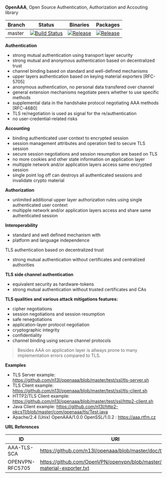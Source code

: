 **OpenAAA**, Open Source Authentication, Authorization and Accouting library

| Branch     | Status             | Binaries                 | Packages       |
|------------|--------------------|--------------------------|----------------|
| master     | [![Build Status](https://travis-ci.org/n13l/openaaa.png?branch=master)](https://travis-ci.org/n13l/openaaa) | [![Release](https://img.shields.io/github/release/n13l/openaaa.svg)](https://github.com/n13l/openaaa/releases/latest) | [![Release](https://img.shields.io/github/release/n13l/openaaa.svg)](https://packagecloud.io/n13l/openaaa) |

**Authentication**
 - strong mutual authentication using transport layer security
 - strong mutual and anonymous authentication based on decentralized trust
 - channel binding based on standard and well-defined mechanisms
 - upper layers authentication based on keying material exporters [RFC-5705]
 - anonymous authentication, no personal data transfered over channel
 - general extension mechanisms negotiate peers whether to use specific methods
 - supplemental data in the handshake protocol negotiating AAA methods [RFC-4680]
 - TLS re/negotiation is used as signal for the re/authentication
 - no user-credential-related risks

**Accounting**
 - binding authenticated user context to encrypted session
 - session management attributes and operation tied to secure TLS session
 - secure session negotiations and session resumption are based on TLS
 - no more cookies and other state information on application layer
 - multipple network and/or application layers access same encrypted session 
 - single point log off can destroys all authenticated sessions and invalidate crypto material

**Authorization**
 - unlimited additional upper layer authorization rules using single authenticated user context
 - multipple network and/or application layers access and share same authenticated session

**Interoperability**
 - standard and well defined mechanism with 
 - platform and language independence

TLS authentication based on decentralized trust
 - strong mutual authentication without certificates and centralized authorities

**TLS side channel authentication**
 - equivalent security as hardware-tokens
 - strong mutual authentication without trusted certificates and CAs

**TLS qualities and various attack mitigations features:**
 - cipher negotiations
 - session negotiations and session resumption
 - safe renegotiations 
 - application-layer protocol negotiation 
 - cryptographic integrity
 - confidentiality
 - channel binding using secure channel protocols

>Besides AAA on application layer is allways prone to many implementation errors compared to TLS.

**Examples** 
 - TLS Server example: https://github.com/n13l/openaaa/blob/master/test/ssl/tls-server.sh
 - TLS Client example: https://github.com/n13l/openaaa/blob/master/test/ssl/tls-client.sh
 - HTTP2/TLS Client example: https://github.com/n13l/openaaa/blob/master/test/ssl/http2-client.sh
 - Java Client example: https://github.com/n13l/http2-pkcs11/blob/master/com/openaaa/tls/Test.java
 - Apache/2.4 (Unix) OpenAAA/1.0.0 OpenSSL/1.0.2 : https://aaa.rtfm.cz

**URL References**

| ID              | URI                                                       |
|-----------------|-----------------------------------------------------------|
| AAA-TLS-SCA     | https://github.com/n13l/openaaa/blob/master/doc/tls-sca   |
| OPENVPN-RFC5705 | https://github.com/OpenVPN/openvpn/blob/master/doc/keying-material-exporter.txt |

